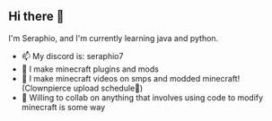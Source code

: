 ## Hi there 👋
I'm Seraphio, and I'm currently learning java and python. 
- 📫 My discord is: seraphio7
- 🔭 I make minecraft plugins and mods
- 🌱 I make minecraft videos on smps and modded minecraft! (Clownpierce upload schedule🥲)
- 👯 Willing to collab on anything that involves using code to modify minecraft is some way
<!--
**Helloworld9099/Helloworld9099** is a ✨ _special_ ✨ repository because its `README.md` (this file) appears on your GitHub profile.

Here are some ideas to get you started:

- 🔭 I’m currently working on ...
- 🌱 I’m currently learning ...
- 👯 I’m looking to collaborate on ...
- 🤔 I’m looking for help with ...
- 💬 Ask me about ...
- 📫 How to reach me: ...
- 😄 Pronouns: ...
- ⚡ Fun fact: ...
-->
